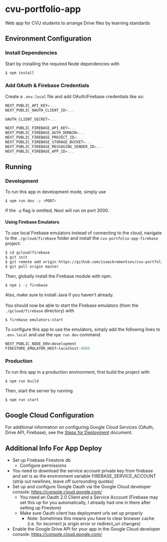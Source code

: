 # cvu-portfolio-app

Web app for CVU students to arrange Drive files by learning standards

## Environment Configuration

### Install Dependencies

Start by installing the required Node dependencies with

```bash
$ npm install
```

### Add OAuth & Firebase Credentials

Create a `.env.local` file and add OAuth/Firebase credentials like so:

```js
NEXT_PUBLIC_API_KEY=...
NEXT_PUBLIC_OAUTH_CLIENT_ID=...

OAUTH_CLIENT_SECRET=...

NEXT_PUBLIC_FIREBASE_API_KEY=...
NEXT_PUBLIC_FIREBASE_AUTH_DOMAIN=...
NEXT_PUBLIC_FIREBASE_PROJECT_ID=...
NEXT_PUBLIC_FIREBASE_STORAGE_BUCKET=...
NEXT_PUBLIC_FIREBASE_MESSAGING_SENDER_ID=...
NEXT_PUBLIC_FIREBASE_APP_ID=...

```

## Running

### Development

To run this app in development mode, simply use

```bash
$ npm run dev -p <PORT>
```

If the `-p` flag is omitted, Next will run on port 3000.

#### Using Firebase Emulators

To use local Firebase emulators instead of connecting to the cloud, navigate to the `./gcloud/firebase` folder and install the `cvu-portfolio-app-firebase` project:

```bash
$ cd gcloud/firebase
$ git init
$ git remote add origin https://github.com/isaackrementsov/cvu-portfolio-app-firebase
$ git pull origin master
```

Then, globally install the Firebase module with npm.

```bash
$ npm i -g firebase
```

Also, make sure to install Java if you haven't already.
<br/><br/>
You should now be able to start the Firebase emulators (from the `./gcloud/firebase` directory) with

```bash
$ firebase emulators:start
```

To configure this app to use the emulators, simply add the following lines to `.env.local` and use the `npm run dev` command.

```js
NEXT_PUBLIC_NODE_ENV=development
FIRESTORE_EMULATOR_HOST=localhost:8080
```

### Production

To run this app in a production environment, first build the project with

```bash
$ npm run build
```

Then, start the server by running

```bash
$ npm run start
```

## Google Cloud Configuration

For additional information on configuring Google Cloud Services (OAuth, Drive API, Firebase), see the [Steps for Deployment](https://docs.google.com/document/d/1lO5hX13nfgE7n7jB77veT1LWHkohhYKS02S2xMbb1NA/edit?usp=sharing) document.

## Additional Info For App Deploy

-   Set up Firebase Firestore db
    -   Configure permissions
-   You need to download the service account private key from firebase and set is as the environment variable FIREBASE_SERVICE_ACCOUNT (strip out newlines, leave off surrounding quotes)
-   Set up and configure Google Oauth via the Google Cloud developer console: https://console.cloud.google.com/
    -   You need an Oauth 2.0 Client and a Service Account (Firebase may set this up for you automatically, I already had one in there after setting up Firestore)
    -   Make sure Oauth client has deployment urls set up properly
        -   Note: Sometimes this means you have to clear browser cache (i.e. for incorrect js origin error or redirect_uri changes)
-   Enable the Google Drive API for your app in the Google Cloud developer console: https://console.cloud.google.com/
